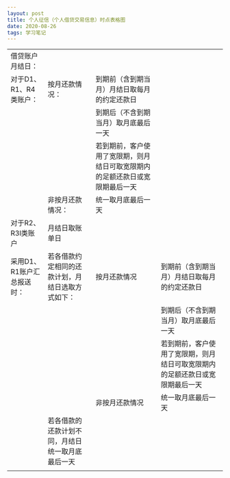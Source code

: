 ```yaml
---
layout: post
title: 个人征信（个人借贷交易信息）时点表格图
date: 2020-08-26
tags: 学习笔记
---
```



<table>
   <tr>
      <td>借贷账户月结日：</td>
      <td></td>
      <td></td>
      <td></td>
   </tr>
   <tr>
      <td>对于D1、R1、R4类账户：</td>
      <td>按月还款情况：</td>
      <td>到期前（含到期当月）月结日取每月的约定还款日</td>
      <td></td>
   </tr>
   <tr>
      <td></td>
      <td></td>
      <td>到期后（不含到期当月）取月底最后一天</td>
      <td></td>
   </tr>
   <tr>
      <td></td>
      <td></td>
      <td>若到期前，客户使用了宽限期，则月结日可取宽限期内的足额还款日或宽限期最后一天</td>
      <td></td>
   </tr>
   <tr>
      <td></td>
      <td>非按月还款情况：</td>
      <td>统一取月底最后一天</td>
      <td></td>
   </tr>
   <tr>
      <td>对于R2、R3l类账户</td>
      <td>月结日取账单日</td>
      <td></td>
      <td></td>
   </tr>
   <tr>
      <td>采用D1、R1账户汇总报送时：</td>
      <td>若各借款约定相同的还款计划，月结日选取方式如下：</td>
      <td>按月还款情况</td>
      <td>到期前（含到期当月）月结日取每月的约定还款日</td>
   </tr>
   <tr>
      <td></td>
      <td></td>
      <td></td>
      <td>到期后（不含到期当月）取月底最后一天</td>
   </tr>
   <tr>
      <td></td>
      <td></td>
      <td></td>
      <td>若到期前，客户使用了宽限期，则月结日可取宽限期内的足额还款日或宽限期最后一天</td>
   </tr>
   <tr>  
      <td></td>
      <td></td>
      <td>非按月还款情况</td>
      <td>统一取月底最后一天</td>
   </tr>
   <tr>
      <td></td>
      <td>若各借款的还款计划不同，月结日统一取月底最后一天</td>
      <td></td>
      <td></td>
   </tr>
   <tr>
      <td></td>
   </tr>
</table>